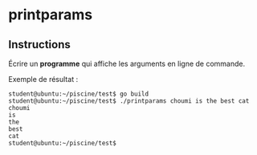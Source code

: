 # printparams

## Instructions

Écrire un **programme** qui affiche les arguments en ligne de commande.

Exemple de résultat :

```console
student@ubuntu:~/piscine/test$ go build
student@ubuntu:~/piscine/test$ ./printparams choumi is the best cat
choumi
is
the
best
cat
student@ubuntu:~/piscine/test$
```
